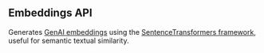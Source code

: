 ## Embeddings API

Generates [GenAI embeddings](https://quantumblack.medium.com/embeddings-the-language-of-llms-and-genai-b74c2bef105a)
using the [SentenceTransformers framework](https://www.sbert.net/), useful for semantic textual similarity.
